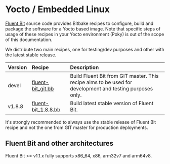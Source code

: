 # Yocto / Embedded Linux

[Fluent Bit](https://fluentbit.io) source code provides Bitbake recipes to configure, build and package the software for a Yocto based image. Note that specific steps of usage of these recipes in your Yocto environment \(Poky\) is out of the scope of this documentation.

We distribute two main recipes, one for testing/dev purposes and other with the latest stable release.

| Version | Recipe | Description |
| :--- | :--- | :--- |
| devel | [fluent-bit\_git.bb](https://github.com/fluent/fluent-bit/blob/master/fluent-bit_git.bb) | Build Fluent Bit from GIT master. This recipe aims to be used for development and testing purposes only. |
| v1.8.8 | [fluent-bit\_1.8.8.bb](https://github.com/fluent/fluent-bit/blob/v1.8.8/fluent-bit_1.8.8.bb) | Build latest stable version of Fluent Bit. |

It's strongly recommended to always use the stable release of Fluent Bit recipe and not the one from GIT master for production deployments.

## Fluent Bit and other architectures

Fluent Bit &gt;= v1.1.x fully supports x86\_64, x86, arm32v7 and arm64v8.
